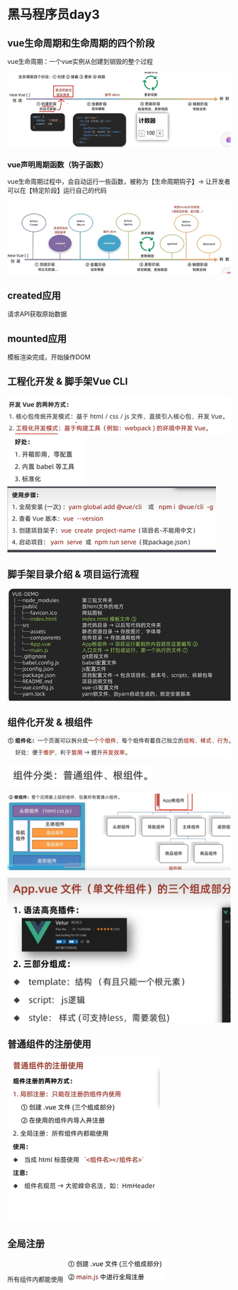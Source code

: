 # 黑马程序员day3

## vue生命周期和生命周期的四个阶段

vue生命周期：一个vue实例从创建到销毁的整个过程

![Alt text](day3/image-24.png)

### vue声明周期函数（钩子函数）
vue生命周期过程中，会自动运行一些函数，被称为【生命周期钩子】-> 让开发者可以在【特定阶段】运行自己的代码

![Alt text](day3/image-26.png)

## created应用
请求API获取原始数据

## mounted应用
模板渲染完成，开始操作DOM

## 工程化开发 & 脚手架Vue CLI
![Alt text](day3/image-3.png)
![Alt text](day3/image-5.png)
![Alt text](day3/image-4.png)

## 脚手架目录介绍 & 项目运行流程
![Alt text](day3/image-6.png)

## 组件化开发 & 根组件
![Alt text](day3/image-7.png)

![Alt text](day3/image-8.png)

![Alt text](day3/image-9.png)

![Alt text](day3/image-10.png)

## 普通组件的注册使用
![Alt text](day3/image-11.png)

## 全局注册
所有组件内都能使用
![Alt text](day3/image-12.png)
